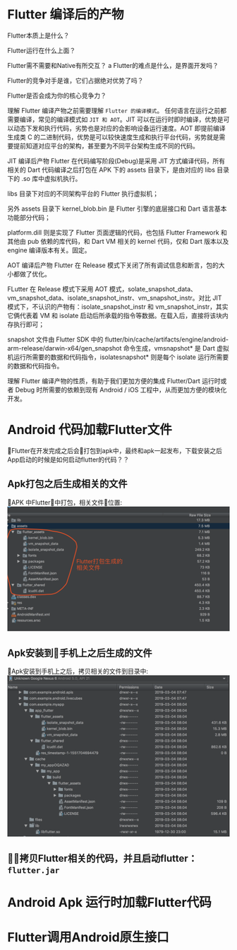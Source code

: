 # Flutter 编译后的产物

Flutter本质上是什么？

Flutter运行在什么上面？

Flutter需不需要和Native有所交互？
a
Flutter的难点是什么，是界面开发吗？

Flutter的竞争对手是谁，它们占据绝对优势了吗？

Flutter是否会成为你的核心竞争力？



理解 Flutter 编译产物之前需要理解 `Flutter 的编译模式`。 任何语言在运行之前都需要编译，常见的编译模式如 `JIT 和 AOT`。JIT 可以在运行时即时编译，优势是可以动态下发和执行代码，劣势也是对应的会影响设备运行速度。AOT 即提前编译生成类 C 的二进制代码，优势是可以较快速度生成和执行平台代码，劣势就是需要提前知道对应平台的架构，甚至要为不同平台架构生成不同的代码。

JIT 编译后产物
Flutter 在代码编写阶段(Debug)是采用 JIT 方式编译代码，所有相关的 Dart 代码编译之后打包在 APK 下的 assets 目录下，是由对应的 libs 目录下的 .so 库中虚拟机执行。

libs 目录下对应的不同架构平台的 Flutter 执行虚拟机；

另外 assets 目录下 kernel_blob.bin 是 Flutter 引擎的底层接口和 Dart 语言基本功能部分代码；

platform.dill 则是实现了 Flutter 页面逻辑的代码，也包括 Flutter Framework 和其他由 pub 依赖的库代码，和 Dart VM 相关的 kernel 代码，仅和 Dart 版本以及 engine 编译版本有关。固定。

AOT 编译后产物
Flutter 在 Release 模式下关闭了所有调试信息和断言，包的大小都做了优化。

FLutter 在 Release 模式下采用 AOT 模式，solate_snapshot_data、vm_snapshot_data、isolate_snapshot_instr、vm_snapshot_instr。对比 JIT 模式下，不认识的产物有：isolate_snapshot_instr 和 vm_snapshot_instr，其实它俩代表着 VM 和 isolate 启动后所承载的指令等数据。在载入后，直接将该块内存执行即可；

snapshot 文件由 Flutter SDK 中的 flutter/bin/cache/artifacts/engine/android-arm-release/darwin-x64/gen_snapshot 命令生成，vmsnapshot* 是 Dart 虚拟机运行所需要的数据和代码指令，isolatesnapshot* 则是每个 isolate 运行所需要的数据和代码指令。

理解 Flutter 编译产物的性质，有助于我们更加方便的集成 Flutter/Dart 运行时或者 Debug 时所需要的依赖到现有 Android / iOS 工程中，从而更加方便的模块化开发。


#  Android 代码加载Flutter文件
Flutter在开发完成之后会打包到apk中，最终和apk一起发布，下载安装之后App启动的时候是如何启动flutter的代码？？

## Apk打包之后生成相关的文件
APK 中Flutter中打包，相关文件位置:
![pic](../../assets/images/android/flutter/flutterpackagestruction.png)

## Apk安装到手机上之后生成的文件
Apk安装到手机上之后，拷贝相关的文件到目录中:
![pic](../../assets/images/android/flutter/devicedir.png)

## 拷贝Flutter相关的代码，并且启动flutter：`flutter.jar`



# Android Apk 运行时加载Flutter代码
# Flutter调用Android原生接口
